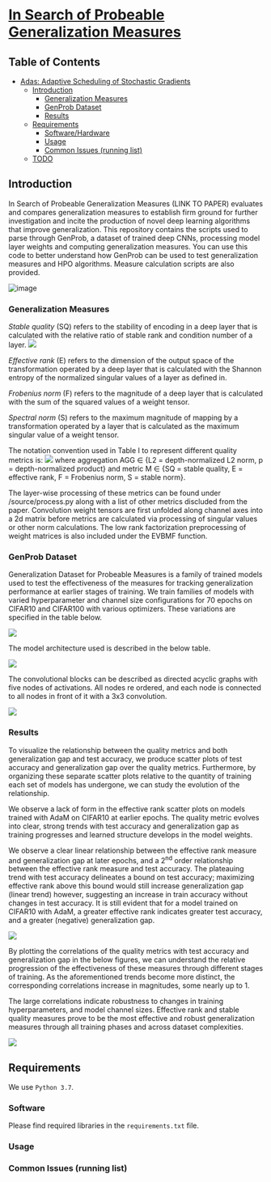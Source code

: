 # [In Search of Probeable Generalization Measures]() #

## Table of Contents ##
- [Adas: Adaptive Scheduling of Stochastic Gradients](#adas--adaptive-scheduling-of-stochastic-gradients)
  * [Introduction](#introduction)
    + [Generalization Measures](#gmeasures)
    + [GenProb Dataset](#genprob)
    + [Results](#results)
  * [Requirements](#requirements)
    + [Software/Hardware](#software-hardware)
    + [Usage](#usage)
    + [Common Issues (running list)](#common-issues--running-list-)
  * [TODO](#todo)

## Introduction ##
In Search of Probeable Generalization Measures (LINK TO PAPER) evaluates and compares generalization measures to establish firm ground for further investigation and incite the production of novel deep learning algorithms that improve generalization. This repository contains the scripts used to parse through GenProb, a dataset of trained deep CNNs, processing model layer weights and computing generalization measures. You can use this code to better understand how GenProb can be used to test generalization measures and HPO algorithms. Measure calculation scripts are also provided.

![image](https://user-images.githubusercontent.com/77180677/137248344-66d65abf-0a94-4b43-a269-b9f2b6c78e12.png)

### Generalization Measures ###
*Stable quality* (SQ) refers to the stability of encoding in a deep layer that is calculated with the relative ratio of stable rank and condition number of a layer. 
<img src="https://render.githubusercontent.com/render/math?math=arctans(\boldsymbol{W}_i)/\kappa(\boldsymbol{W}_i)">

*Effective rank* (E) refers to the dimension of the output space of the transformation operated by a deep layer that is calculated with the Shannon entropy of the normalized singular values of a layer as defined in.

*Frobenius norm* (F) refers to the magnitude of a deep layer that is calculated with the sum of the squared values of a weight tensor.

*Spectral norm* (S) refers to the maximum magnitude of mapping by a transformation operated by a layer that is calculated as the maximum singular value of a weight tensor.

The notation convention used in Table I to represent different quality  metrics is: <img src="https://render.githubusercontent.com/render/math?math=Q_{M}^{AGG}"> where  aggregation AGG ∈ {L2 = depth-normalized L2 norm, p = depth-normalized product} and metric M ∈ {SQ = stable quality, E = effective rank, F = Frobenius norm, S = stable norm}.

The layer-wise processing of these metrics can be found under /source/process.py along with a list of other metrics discluded from the paper. Convolution weight tensors are first unfolded along channel axes into a 2d matrix before metrics are calculated via processing of singular values or other norm calculations. The low rank factorization preprocessing of weight matrices is also included under the EVBMF function.

### GenProb Dataset ###
Generalization Dataset for Probeable Measures is a family of trained models used to test the effectiveness of the measures for tracking generalization performance at earlier stages of training. We train families of models with varied hyperparameter and channel size configurations for 70 epochs on CIFAR10 and CIFAR100 with various optimizers. These variations are specified in the table below.

<img src="https://user-images.githubusercontent.com/44271301/136673205-02c7653c-1ea9-4292-a966-e16128628fa2.png">


The model architecture used is described in the below table.

<img src="https://user-images.githubusercontent.com/44271301/136673216-c6dd2c1f-564a-4f61-ab82-ff2f6025b232.png">


The convolutional blocks can be described as directed acyclic graphs with five nodes of activations. All nodes re ordered, and each node is connected to all nodes in front of it with a 3x3 convolution.

<img src="https://user-images.githubusercontent.com/44271301/136673227-d7dab206-cd0f-422d-a1d9-bbdcade9e9ef.png">

### Results ###
To visualize the relationship between the quality metrics and both generalization gap and test accuracy, we produce scatter plots of test accuracy and generalization gap over the quality metrics. Furthermore, by organizing these separate scatter plots relative to the quantity of training each set of models has undergone, we can study the evolution of the relationship.

We observe a lack of form in the effective rank scatter plots on models trained with AdaM on CIFAR10 at earlier epochs. The quality metric evolves into clear, strong trends with test accuracy and generalization gap as training progresses and learned structure develops in the model weights.

We observe a clear linear relationship between the effective rank measure and generalization gap at later epochs, and a 2<sup>nd</sup> order relationship between the effective rank measure and test accuracy. The plateauing trend with test accuracy delineates a bound on test accuracy; maximizing effective rank above this bound would still increase generalization gap (linear trend) however, suggesting an increase in train accuracy without changes in test accuracy. It is still evident that for a model trained on CIFAR10 with AdaM, a greater effective rank indicates greater test accuracy, and a greater (negative) generalization gap.

<img src="https://user-images.githubusercontent.com/44271301/136673234-bc5e6f4b-0375-4f50-a4ba-95e0653dcbda.png">

By plotting the correlations of the quality metrics with test accuracy and generalization gap in the below figures, we can understand the relative progression of the effectiveness of these measures through different stages of training. As the aforementioned trends become more distinct, the corresponding correlations increase in magnitudes, some nearly up to 1.

The large correlations indicate robustness to changes in training hyperparameters, and model channel sizes. Effective rank and stable quality measures prove to be the most effective and robust generalization measures through all training phases and across dataset complexities.

<img src="https://user-images.githubusercontent.com/44271301/136673243-6ef7016b-5e39-4ffd-8a86-d222f3c2faed.png">

## Requirements ##
We use `Python 3.7`.

### Software ###
Please find required libraries in the `requirements.txt` file.

### Usage ###

### Common Issues (running list) ###
